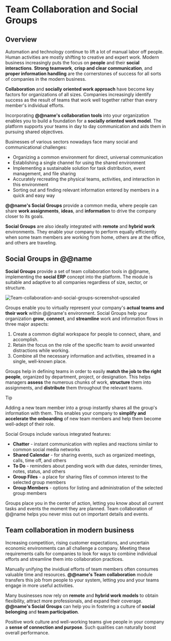 # Team Collaboration and Social Groups

## Overview

Automation and technology continue to lift a lot of manual labor off people. 
Human activities are mostly shifting to creative and expert work. 
Modern business increasingly puts the focus on **people** and their **social interactions**. 
**Strong teamwork**, **crisp and clear communication**, and **proper information handling** are the cornerstones of success for all sorts of companies in the modern business. 

**Collaboration** and **socially oriented work approach** have become key factors for organizations of all sizes. 
Companies increasingly identify success as the result of teams that work well together rather than every member's individual efforts.  

Incorporating **@@name's collaboration tools** into your organization enables you to build a foundation for a **socially oriented work model**. 
The platform supports your teams in day to day communication and aids them in pursuing shared objectives. 

Businesses of various sectors nowadays face many social and communicational challenges:  

* Organizing a common environment for direct, universal communication 
* Establishing a single channel for using the shared environment 
* Implementing a sustainable solution for task distribution, event management, and file sharing 
* Accurately recreating the physical teams, activities, and interaction in this environment 
* Sorting out and finding relevant information entered by members in a quick and easy way 

**@@name's Social Groups** provide a common media, where people can share **work assignments**, **ideas**, and **information** to drive the company closer to its goals.  

**Social Groups** are also ideally integrated with **remote** and **hybrid work** environments. 
They enable your company to perform equally efficiently when some team members are working from home, others are at the office, and others are traveling. 

## Social Groups in @@name

**Social Groups** provide a set of team collaboration tools in @@name, implementing the **social ERP** concept into the platform. 
The module is suitable and adaptive to all companies regardless of size, sector, or structure.  

![Team-collaboration-and-social-groups-screenshot-upscaled](https://user-images.githubusercontent.com/106669250/234564887-b7b05300-5307-4d4e-af00-6ba4d392527f.png)

Groups enable you to virtually represent your company's **actual teams and their work** within @@name's environment. 
Social Groups help your organization **grow**, **connect**, and **streamline** work and information flows in three major aspects:  

1. Create a common digital workspace for people to connect, share, and accomplish. 
2. Retain the focus on the role of the specific team to avoid unwanted distractions while working. 
3. Combine all the necessary information and activities, streamed in a single, well-known place. 

Groups help in defining teams in order to easily **match the job to the right people**, organized by department, project, or designation. 
This helps managers **assess** the numerous chunks of work, **structure** them into assignments, and **distribute** them throughout the relevant teams.  

> [!TIP]
> Adding a new team member into a group instantly shares all the group's information with them. 
> This enables your company to **simplify and accelerate the onboarding** of new team members and help them become well-adept of their role.  

Social Groups include various integrated features:  

* **Chatter** - instant communication with replies and reactions similar to common social media networks 
* **Shared Calendar** - for sharing events, such as organized meetings, calls, time off, and others 
* **To Do** - reminders about pending work with due dates, reminder times, notes, status, and others 
* **Group Files** - a place for sharing files of common interest to the selected group members 
* **Group Members** - options for listing and administration of the selected group members 

Groups place you in the center of action, letting you know about all current tasks and events the moment they are planned. 
Team collaboration of @@name helps you never miss out on important details and events.  

## Team collaboration in modern business

Increasing competition, rising customer expectations, and uncertain economic environments can all challenge a company. 
Meeting these requirements calls for companies to look for ways to combine individual efforts and streamline them into collaboration practices.  

Manually unifying the invidiual efforts of team members often consumes valuable time and resources. 
**@@name's Team collaboration** module transfers this job from people to your system, letting you and your teams engage in more useful activities.  

Many businesses now rely on **remote** and **hybrid work models** to obtain flexibility, attract more professionals, and expand their coverage.  
**@@name's Social Groups** can help you in fostering a culture of **social belonging** and **team participation**.  

Positive work culture and well-working teams give people in your company a **sense of connection and purpose**. 
Such qualities can naturally boost overall performance.  
